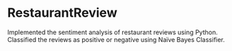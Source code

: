 # RestaurantReview
Implemented the sentiment analysis of restaurant reviews using Python. Classified the reviews as positive or negative using Naïve Bayes Classifier.   
